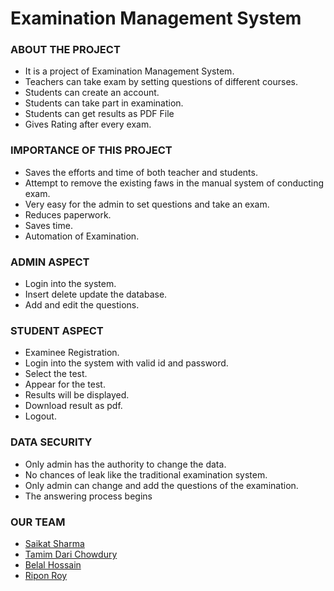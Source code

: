 # Examination Management System


### ABOUT THE PROJECT
- It is a project of Examination Management System.
- Teachers can take exam by setting questions of different courses.
- Students can create an account.
- Students can take part in examination.
- Students can get results as PDF File
- Gives Rating after every exam.

### IMPORTANCE OF THIS PROJECT
- Saves the efforts and time of both teacher and students.
- Attempt to remove the existing faws in the manual system of conducting exam.
- Very easy for the admin to set questions and take an exam.
- Reduces paperwork.
- Saves time.
- Automation of Examination.

### ADMIN ASPECT
- Login into the system.
- Insert delete update the database.
- Add and edit the questions.

### STUDENT ASPECT
- Examinee Registration.
- Login into the system with valid id and password.
- Select the test.
- Appear for the test.
- Results will be displayed.
- Download result as pdf.
- Logout.

### DATA SECURITY
- Only admin has the authority to change the data.
- No chances of leak like the traditional examination system.
- Only admin can change and add the questions of the examination.
- The answering process begins

### OUR TEAM
- [Saikat Sharma](https://saikat-s.github.io)
- [Tamim Dari Chowdury](https://github.com/Tamim028/)
- [Belal Hossain](https://www.facebook.com/)
- [Ripon Roy](https://www.facebook.com/)


